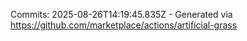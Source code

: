 Commits: 2025-08-26T14:19:45.835Z - Generated via https://github.com/marketplace/actions/artificial-grass
<br>
